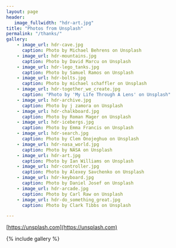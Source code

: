 ```yaml
---
layout: page
header:
   image_fullwidth: "hdr-art.jpg"
title: "Photos from Unsplash"
permalink: "/thanks/"
gallery:
    - image_url: hdr-cave.jpg
      caption: Photo by Michael Behrens on Unsplash
    - image_url: hdr-mountains.jpg
      caption: Photo by David Marcu on Unsplash
    - image_url: hdr-lego_tanks.jpg
      caption: Photo by Samuel Ramos on Unsplash
    - image_url: hdr-bolts.jpg
      caption: Photo by michael schaffler on Unsplash
    - image_url: hdr-together_we_create.jpg
      caption: "Photo by 'My Life Through A Lens' on Unsplash"
    - image_url: hdr-archive.jpg
      caption: Photo by j zamora on Unsplash
    - image_url: hdr-chalkboard.jpg
      caption: Photo by Roman Mager on Unsplash
    - image_url: hdr-icebergs.jpg
      caption: Photo by Emma Francis on Unsplash
    - image_url: hdr-search.jpg
      caption: Photo by Clem Onojeghuo on Unsplash
    - image_url: hdr-nasa_world.jpg
      caption: Photo by NASA on Unsplash
    - image_url: hdr-art.jpg
      caption: Photo by Ian Williams on Unsplash
    - image_url: hdr-controller.jpg
      caption: Photo by Alexey Savchenko on Unsplash
    - image_url: hdr-keyboard.jpg
      caption: Photo by Daniel Josef on Unsplash
    - image_url: hdr-arcade.jpg
      caption: Photo by Carl Raw on Unsplash
    - image_url: hdr-do_something_great.jpg
      caption: Photo by Clark Tibbs on Unsplash

---
```


[https://unsplash.com](https://unsplash.com)

{% include gallery %}
